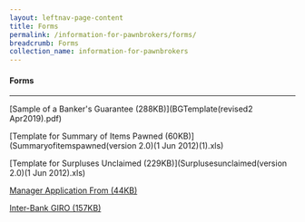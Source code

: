 ```yaml
---
layout: leftnav-page-content
title: Forms
permalink: /information-for-pawnbrokers/forms/
breadcrumb: Forms
collection_name: information-for-pawnbrokers
---
```



#### Forms
---

[Sample of a Banker's Guarantee (288KB)](BGTemplate(revised2 Apr2019).pdf)

[Template for Summary of Items Pawned (60KB)](Summaryofitemspawned(version 2.0)(1 Jun 2012)(1).xls)

[Template for Surpluses Unclaimed (229KB)](Surplusesunclaimed(version 2.0)(1 Jun 2012).xls)

[Manager Application From (44KB)](page1(1).pdf)

[Inter-Bank GIRO (157KB)](PB_03082017_GIROFORM(website_forms).pdf)
